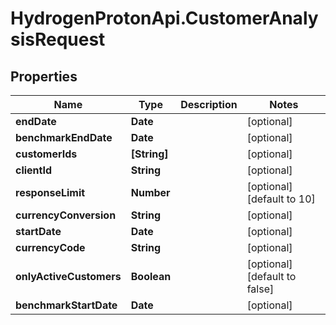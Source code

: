 # HydrogenProtonApi.CustomerAnalysisRequest

## Properties
Name | Type | Description | Notes
------------ | ------------- | ------------- | -------------
**endDate** | **Date** |  | [optional] 
**benchmarkEndDate** | **Date** |  | [optional] 
**customerIds** | **[String]** |  | [optional] 
**clientId** | **String** |  | [optional] 
**responseLimit** | **Number** |  | [optional] [default to 10]
**currencyConversion** | **String** |  | [optional] 
**startDate** | **Date** |  | [optional] 
**currencyCode** | **String** |  | [optional] 
**onlyActiveCustomers** | **Boolean** |  | [optional] [default to false]
**benchmarkStartDate** | **Date** |  | [optional] 


